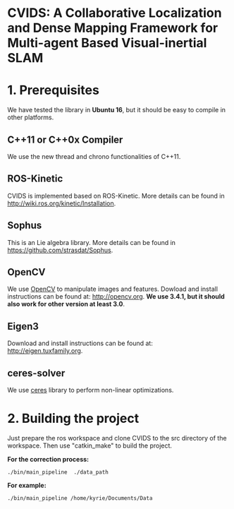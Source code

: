 # CVIDS: A Collaborative Localization and Dense Mapping Framework for Multi-agent Based Visual-inertial SLAM

# 1. Prerequisites
We have tested the library in **Ubuntu 16**, but it should be easy to compile in other platforms.

## C++11 or C++0x Compiler
We use the new thread and chrono functionalities of C++11.

## ROS-Kinetic
CVIDS is implemented based on ROS-Kinetic. More details can be found in http://wiki.ros.org/kinetic/Installation.

## Sophus
This is an Lie algebra library. More details can be found in https://github.com/strasdat/Sophus.

## OpenCV
We use [OpenCV](http://opencv.org) to manipulate images and features. Dowload and install instructions can be found at: http://opencv.org. **We use 3.4.1, but it should also work for other version at least 3.0**.

## Eigen3
Download and install instructions can be found at: http://eigen.tuxfamily.org.

## ceres-solver
We use [ceres](http://www.ceres-solver.org/) library to perform non-linear optimizations.

# 2. Building the project
Just prepare the ros workspace and clone CVIDS to the src directory of the workspace. Then use "catkin_make" to build the project.



**For the correction process:**
```
./bin/main_pipeline  ./data_path  
```
**For example:**
```
./bin/main_pipeline /home/kyrie/Documents/Data
```

